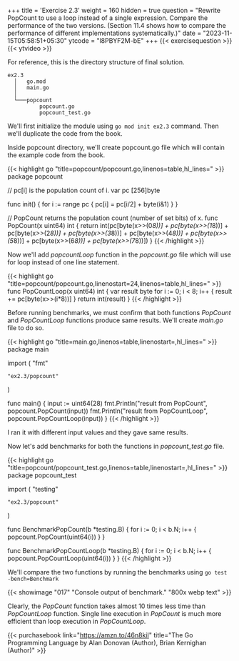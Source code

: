 +++
title = 'Exercise 2.3'
weight = 160
hidden = true
question = "Rewrite PopCount to use a loop instead of a single expression. Compare the performance of the two versions. (Section 11.4 shows how to compare the performance of different implementations systematically.)"
date = "2023-11-15T05:58:51+05:30"
ytcode = "l8PBYF2M-bE"
+++
{{< exercisequestion >}}
{{< ytvideo >}}

For reference, this is the directory structure of final solution.
```
ex2.3
  │   go.mod
  │   main.go
  │
  └───popcount
          popcount.go
          popcount_test.go
```

We'll first initialize the module using `go mod init ex2.3` command. Then we'll duplicate the code from the book.

Inside popcount directory, we'll create popcount.go file which will contain the example code from the book.

{{< highlight go "title=popcount/popcount.go,linenos=table,hl_lines=" >}}
package popcount

// pc[i] is the population count of i.
var pc [256]byte

func init() {
	for i := range pc {
		pc[i] = pc[i/2] + byte(i&1)
	}
}

// PopCount returns the population count (number of set bits) of x.
func PopCount(x uint64) int {
	return int(pc[byte(x>>(0*8))] +
		pc[byte(x>>(1*8))] +
		pc[byte(x>>(2*8))] +
		pc[byte(x>>(3*8))] +
		pc[byte(x>>(4*8))] +
		pc[byte(x>>(5*8))] +
		pc[byte(x>>(6*8))] +
		pc[byte(x>>(7*8))])
}
{{< /highlight >}}

Now we'll add *popcountLoop* function in the *popcount.go* file which will use for loop instead of one line statement.

{{< highlight go "title=popcount/popcount.go,linenostart=24,linenos=table,hl_lines=" >}}
func PopCountLoop(x uint64) int {
	var result byte
	for i := 0; i < 8; i++ {
		result += pc[byte(x>>(i*8))]
	}
	return int(result)
}
{{< /highlight >}}

Before running benchmarks, we must confirm that both functions *PopCount* and *PopCountLoop* functions produce same results. We'll create *main.go* file to do so.

{{< highlight go "title=main.go,linenos=table,linenostart=,hl_lines=" >}}
package main

import (
	"fmt"

	"ex2.3/popcount"
)

func main() {
	input := uint64(28)
	fmt.Println("result from PopCount", popcount.PopCount(input))
	fmt.Println("result from PopCountLoop", popcount.PopCountLoop(input))
}
{{< /highlight >}}

I ran it with different input values and they gave same results.

Now let's add benchmarks for both the functions in *popcount_test.go* file.

{{< highlight go "title=popcount/popcount_test.go,linenos=table,linenostart=,hl_lines=" >}}
package popcount_test

import (
	"testing"

	"ex2.3/popcount"
)

func BenchmarkPopCount(b *testing.B) {
	for i := 0; i < b.N; i++ {
		popcount.PopCount(uint64(i))
	}
}

func BenchmarkPopCountLoop(b *testing.B) {
	for i := 0; i < b.N; i++ {
		popcount.PopCountLoop(uint64(i))
	}
}
{{< /highlight >}}

We'll compare the two functions by running the benchmarks using `go test -bench=Benchmark`

{{< showimage "017" "Console output of benchmark." "800x webp text" >}}

Clearly, the *PopCount* function takes almost 10 times less time than *PopCountLoop* function. Single line execution in *PopCount* is much more efficient than loop execution in *PopCountLoop*.

{{< purchasebook link="https://amzn.to/46n8kiI" title="The Go Programming Language by Alan Donovan (Author), Brian Kernighan (Author)" >}}
